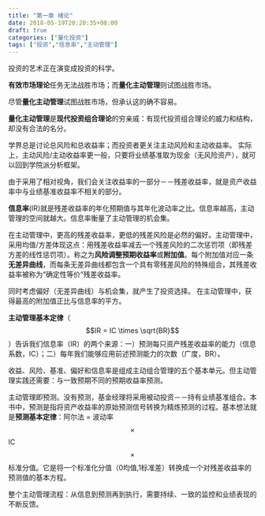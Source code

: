 ```yaml
---
title: "第一章 绪论"
date: 2018-05-19T20:20:35+08:00
draft: true
categories: ["量化投资"]
tags: ["投资","信息率","主动管理"]
---
```



投资的艺术正在演变成投资的科学。

**有效市场理论**任务无法战胜市场；而**量化主动管理**则试图战胜市场。

尽管**量化主动管理**试图战胜市场，但承认这的确不容易。

**量化主动管理**是**现代投资组合理论**的穷亲戚：有现代投资组合理论的威力和结构，却没有合法的名分。

<!--more-->

学界总是讨论总风险和总收益率；而投资者更关注主动风险和主动收益率。 实际上，主动风险/主动收益率更一般，只要将业绩基准取为现金（无风险资产），就可以回到学院派分析框架。

由于采用了相对视角，我们会关注收益率的一部分－－残差收益率，就是资产收益率中与业绩基准收益率不相关的部分。

**信息率**\(IR\)就是残差收益率的年化预期值与其年化波动率之比。信息率越高，主动管理的空间就越大。信息率衡量了主动管理的机会集。

在主动管理中，更高的残差收益率，更低的残差风险是必然的偏好。主动管理中，采用均值/方差体现这点：用残差收益率减去一个残差风险的二次惩罚项（即残差方差的线性惩罚项）。称之为**风险调整预期收益率**或**附加值**。每个附加值对应一条**无差异曲线**，而每条无差异曲线都包含一个具有零残差风险的特殊组合，其残差收益率被称为“确定性等价”残差收益率。

同时考虑偏好（无差异曲线）与机会集，就产生了投资选择。 在主动管理中，获得最高的附加值正比与信息率的平方。

**主动管理基本定律**（$$IR = IC \times \sqrt{BR}$$）告诉我们信息率（IR）的两个来源：一）预测每只资产残差收益率的能力（信息系数，IC）；二）每年我们能够应用前述预测能力的次数（广度，BR）。

收益、风险、基准、偏好和信息率是组成主动组合管理的五个基本单元。但主动管理实践还需要：与一致预期不同的预期收益率预测。

主动管理即预测。没有预测，基金经理将采用被动投资－－持有业绩基准组合。本书中，预测是指将资产收益率的原始预测信号转换为精炼预测的过程。基本想法就是**预测基本定律**：阿尔法 = 波动率 $$\times$$ IC $$\times$$ 标准分值。它是将一个标准化分值（0均值,1标准差）转换成一个对残差收益率的预测值的基本方程。

整个主动管理流程：从信息到预测再到执行，需要持续、一致的监控和业绩表现的不断反馈。


